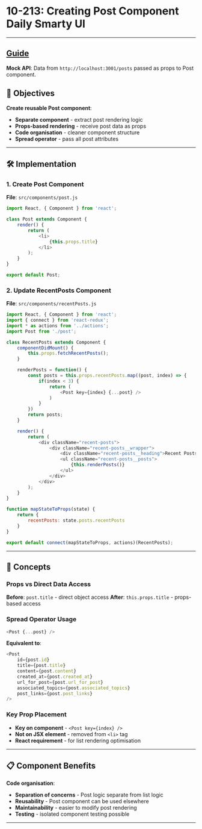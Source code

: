 # 10-213: Creating Post Component Daily Smarty UI

---
**[Guide](https://devcamp.com/pt-full-stack-development-javascript-python-react/guide/creating-post-component-daily-smarty-ui)**
---

**Mock API**: Data from `http://localhost:3001/posts` passed as props to Post component.

## 🎯 Objectives

**Create reusable Post component**:
- **Separate component** - extract post rendering logic
- **Props-based rendering** - receive post data as props
- **Code organisation** - cleaner component structure
- **Spread operator** - pass all post attributes

---

## 🛠️ Implementation

### 1. Create Post Component

**File**: `src/components/post.js`

```javascript
import React, { Component } from 'react';

class Post extends Component {
    render() {
        return (
            <li>
                {this.props.title}
            </li>
        );
    }
}

export default Post;
```

### 2. Update RecentPosts Component

**File**: `src/components/recentPosts.js`

```javascript
import React, { Component } from 'react';
import { connect } from 'react-redux';
import * as actions from '../actions';
import Post from './post';

class RecentPosts extends Component {
    componentDidMount() {
        this.props.fetchRecentPosts();
    }

    renderPosts = function() {
        const posts = this.props.recentPosts.map((post, index) => {
            if(index < 3) {
                return (
                    <Post key={index} {...post} />
                )
            }
        })
        return posts;
    }

    render() {
        return (
            <div className="recent-posts">
                <div className="recent-posts__wrapper">
                    <div className="recent-posts__heading">Recent Posts</div>
                    <ul className="recent-posts__posts">
                        {this.renderPosts()}
                    </ul>
                </div>
            </div>
        );
    }
}

function mapStateToProps(state) {
    return {
        recentPosts: state.posts.recentPosts
    }
}

export default connect(mapStateToProps, actions)(RecentPosts);
```

---

## 📧 Concepts

### Props vs Direct Data Access
**Before**: `post.title` - direct object access
**After**: `this.props.title` - props-based access

### Spread Operator Usage
```javascript
<Post {...post} />
```
**Equivalent to**:
```javascript
<Post 
    id={post.id}
    title={post.title} 
    content={post.content}
    created_at={post.created_at}
    url_for_post={post.url_for_post}
    associated_topics={post.associated_topics}
    post_links={post.post_links}
/>
```

### Key Prop Placement
- **Key on component** - `<Post key={index} />`
- **Not on JSX element** - removed from `<li>` tag
- **React requirement** - for list rendering optimisation

---

## 📋 Component Benefits

**Code organisation**:
- **Separation of concerns** - Post logic separate from list logic
- **Reusability** - Post component can be used elsewhere
- **Maintainability** - easier to modify post rendering
- **Testing** - isolated component testing possible

---
